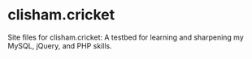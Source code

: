 # clisham.cricket
Site files for clisham.cricket: A testbed for learning and sharpening my MySQL, jQuery, and PHP skills.
